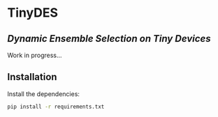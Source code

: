 # TinyDES
## _Dynamic Ensemble Selection on Tiny Devices_

Work in progress...

## Installation

Install the dependencies:

```sh
pip install -r requirements.txt
```
